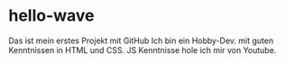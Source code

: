 # hello-wave
Das ist mein erstes Projekt mit GitHub
Ich bin ein Hobby-Dev. mit guten Kenntnissen in HTML und CSS. JS Kenntnisse hole ich mir von Youtube.
